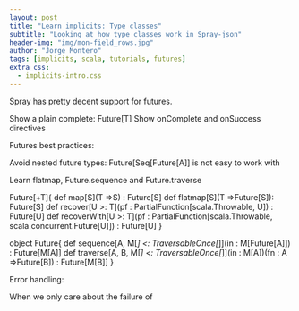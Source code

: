 ```yaml
---
layout: post
title: "Learn implicits: Type classes"
subtitle: "Looking at how type classes work in Spray-json"
header-img: "img/mon-field_rows.jpg"
author: "Jorge Montero"
tags: [implicits, scala, tutorials, futures]
extra_css:
  - implicits-intro.css
---
```


<style scoped>
  
</style>

Spray has pretty decent support for futures.

Show a plain complete: Future[T]
Show onComplete and onSuccess directives



Futures best practices:

Avoid nested future types: Future[Seq[Future[A]] is not easy to work with

Learn flatmap, Future.sequence and Future.traverse

Future[+T]{
    def map[S](T =>S) : Future[S]
    def flatmap[S](T =>Future[S]): Future[S]
    def recover[U >: T](pf : PartialFunction[scala.Throwable, U]) : Future[U] 
    def recoverWith[U >: T](pf : PartialFunction[scala.Throwable, scala.concurrent.Future[U]]) : Future[U]
}

object Future{
      def sequence[A, M[_] <: TraversableOnce[_]](in : M[Future[A]]) : Future[M[A]]
      def traverse[A, B, M[_] <: TraversableOnce[_]](in : M[A])(fn : A =>Future[B]) : Future[M[B]] 
}

Error handling:

When we only care about the failure of 
